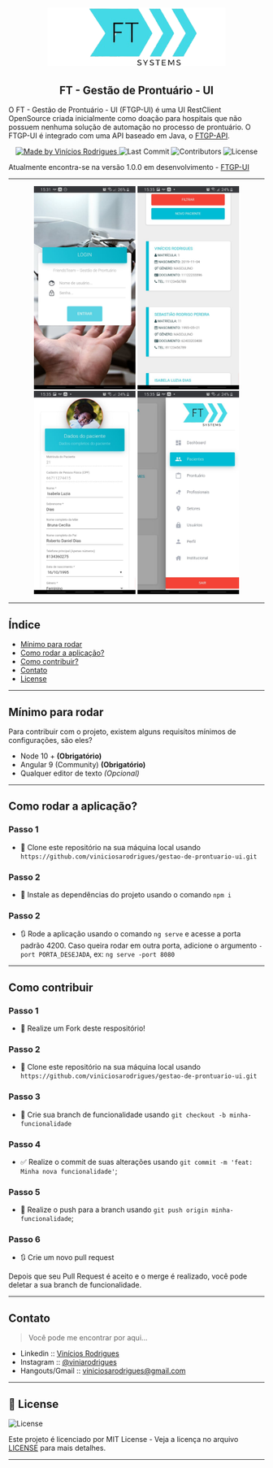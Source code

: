<h1 align="center">
  <a href="https://gestao-prontuario-ui.herokuapp.com">
    <img alt="FTGP Logo" src="./readme/logo.png" width="350px" />
  </a>
</h1>
<h2 align="center">
  FT - Gestão de Prontuário - UI
</h2>

O FT - Gestão de Prontuário - UI (FTGP-UI) é uma UI RestClient OpenSource criada inicialmente como doação para hospitais que não possuem nenhuma solução de automação no processo de prontuário. O FTGP-UI é integrado com uma API baseado em Java, o [FTGP-API](https://github.com/viniciosarodrigues/gestao-de-prontuario).

<p align="center">
    <a href="https://github.com/viniciosarodrigues/">
        <img alt="Made by Vinícios Rodrigues" src="https://img.shields.io/badge/made%20by-Vin%C3%ADcios%20Rodrigues-brightgreen" />
    </a>
    <img alt="Last Commit" src="https://img.shields.io/github/last-commit/viniciosarodrigues/gestao-de-prontuario-ui" />
    <img alt="Contributors" src="https://img.shields.io/github/contributors/viniciosarodrigues/gestao-de-prontuario-ui" />
    <img alt="License" src="https://img.shields.io/badge/license-MIT-%2304D361" />
</p>

Atualmente encontra-se na versão 1.0.0 em desenvolvimento - [FTGP-UI](https://gestao-prontuario-ui.herokuapp.com/)

---

<p align="center">
  <img alt="FTGP Logo" src="./readme/Tela 7.jpeg" height="400px" width="200px" />
  <img alt="FTGP Logo" src="./readme/Tela 3.jpeg" height="400px" width="200px" />
  <img alt="FTGP Logo" src="./readme/Tela 4.jpeg" height="400px" width="200px" />
  <img alt="FTGP Logo" src="./readme/Tela 2.jpeg" height="400px" width="200px" />
</p>

---

## Índice

<ul>
  <li><a href="#mínimo-para-rodar">Mínimo para rodar</a></li>
  <li><a href="#como-rodar-a-aplicação">Como rodar a aplicação?</a></li>
  <li><a href="#como-contribuir">Como contribuir?</a></li>
  <li><a href="#contato">Contato</a></li>
  <li><a href="#-license">License</a></li>
</ul>

---

## Mínimo para rodar
Para contribuir com o projeto, existem alguns requisítos mínimos de configurações, são eles?
- Node 10 + **(Obrigatório)**
- Angular 9 (Community) **(Obrigatório)**
- Qualquer editor de texto *(Opcional)*

---

## Como rodar a aplicação?

### Passo 1

- 👯 Clone este repositório na sua máquina local usando `https://github.com/viniciosarodrigues/gestao-de-prontuario-ui.git`

### Passo 2

- 📌 Instale as dependências do projeto usando o comando `npm i`

### Passo 2

- 🔃 Rode a aplicação usando o comando `ng serve` e acesse a porta padrão 4200. Caso queira rodar em outra porta, adicione o argumento `-port PORTA_DESEJADA`, ex: `ng serve -port 8080`

---


## Como contribuir

### Passo 1

- 🍴 Realize um Fork deste respositório!

### Passo 2

- 👯 Clone este repositório na sua máquina local usando `https://github.com/viniciosarodrigues/gestao-de-prontuario-ui.git`

### Passo 3

- 🎋 Crie sua branch de funcionalidade usando `git checkout -b minha-funcionalidade`

### Passo 4

- ✅ Realize o commit de suas alterações usando `git commit -m 'feat: Minha nova funcionalidade'`;

### Passo 5

- 📌 Realize o push para a branch usando `git push origin minha-funcionalidade`;

### Passo 6

- 🔃 Crie um novo pull request

Depois que seu Pull Request é aceito e o merge é realizado, você pode deletar a sua branch de funcionalidade.

---

## Contato

> Você pode me encontrar por aqui...

- Linkedin :: [Vinícios Rodrigues](https://www.linkedin.com/in/viniciosrodrigues/)
- Instagram :: [@viniarodrigues](https://www.instagram.com/viniarodrigues/)
- Hangouts/Gmail :: [viniciosarodrigues@gmail.com](viniciosarodrigues@gmail.com)

---

## 📝 License

<img alt="License" src="https://img.shields.io/badge/license-MIT-%2304D361">

Este projeto é licenciado por MIT License - Veja a licença no arquivo [LICENSE](LICENSE) para mais detalhes.

---